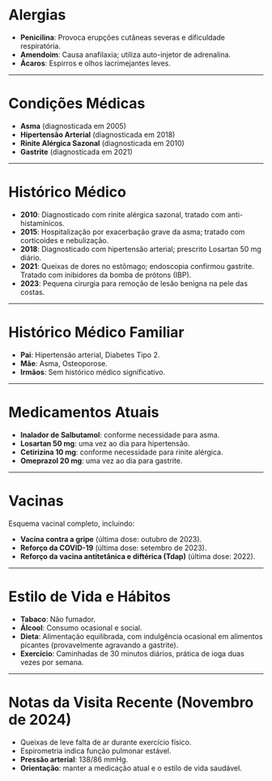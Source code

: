 # Alergias
- **Penicilina**: Provoca erupções cutâneas severas e dificuldade respiratória.
- **Amendoim**: Causa anafilaxia; utiliza auto-injetor de adrenalina.
- **Ácaros**: Espirros e olhos lacrimejantes leves.

---

# Condições Médicas
- **Asma** (diagnosticada em 2005)
- **Hipertensão Arterial** (diagnosticada em 2018)
- **Rinite Alérgica Sazonal** (diagnosticada em 2010)
- **Gastrite** (diagnosticada em 2021)

---

# Histórico Médico
- **2010**: Diagnosticado com rinite alérgica sazonal, tratado com anti-histamínicos.
- **2015**: Hospitalização por exacerbação grave da asma; tratado com corticoides e nebulização.
- **2018**: Diagnosticado com hipertensão arterial; prescrito Losartan 50 mg diário.
- **2021**: Queixas de dores no estômago; endoscopia confirmou gastrite. Tratado com inibidores da bomba de prótons (IBP).
- **2023**: Pequena cirurgia para remoção de lesão benigna na pele das costas.

---

# Histórico Médico Familiar
- **Pai**: Hipertensão arterial, Diabetes Tipo 2.
- **Mãe**: Asma, Osteoporose.
- **Irmãos**: Sem histórico médico significativo.

---


# Medicamentos Atuais
- **Inalador de Salbutamol**: conforme necessidade para asma.
- **Losartan 50 mg**: uma vez ao dia para hipertensão.
- **Cetirizina 10 mg**: conforme necessidade para rinite alérgica.
- **Omeprazol 20 mg**: uma vez ao dia para gastrite.

---

# Vacinas
Esquema vacinal completo, incluindo:
- **Vacina contra a gripe** (última dose: outubro de 2023).
- **Reforço da COVID-19** (última dose: setembro de 2023).
- **Reforço da vacina antitetânica e diftérica (Tdap)** (última dose: 2022).

---

# Estilo de Vida e Hábitos
- **Tabaco**: Não fumador.
- **Álcool**: Consumo ocasional e social.
- **Dieta**: Alimentação equilibrada, com indulgência ocasional em alimentos picantes (provavelmente agravando a gastrite).
- **Exercício**: Caminhadas de 30 minutos diários, prática de ioga duas vezes por semana.

---

# Notas da Visita Recente (Novembro de 2024)
- Queixas de leve falta de ar durante exercício físico.
- Espirometria indica função pulmonar estável.
- **Pressão arterial**: 138/86 mmHg.
- **Orientação**: manter a medicação atual e o estilo de vida saudável.
